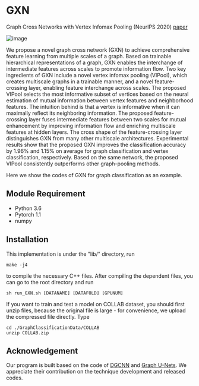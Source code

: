 # GXN

Graph Cross Networks with Vertex Infomax Pooling (NeurIPS 2020) [paper](https://arxiv.org/abs/2010.01804)

![image](https://github.com/limaosen0/GXN/blob/main/images/GXNstructure.png)

We propose a novel graph cross network (GXN) to achieve comprehensive feature learning from multiple scales of a graph. Based on trainable hierarchical representations of a graph, GXN enables the interchange of intermediate features across scales to promote information flow. Two key ingredients of GXN include a novel vertex infomax pooling (VIPool), which creates multiscale graphs in a trainable manner, and a novel feature-crossing layer, enabling feature interchange across scales. The proposed VIPool selects the most informative subset of vertices based on the neural estimation of mutual information between vertex features and neighborhood features. The intuition behind is that a vertex is informative when it can maximally reflect its neighboring information. The proposed feature-crossing layer fuses intermediate features between two scales for mutual enhancement by improving information flow and enriching multiscale features at hidden layers. The cross shape of the feature-crossing layer distinguishes GXN from many other multiscale architectures. Experimental results show that the proposed GXN improves the classification accuracy by 1.96% and 1.15% on average for graph classification and vertex classification, respectively. Based on the same network, the proposed VIPool consistently outperforms other graph-pooling methods.

Here we show the codes of GXN for graph classification as an example.

## Module Requirement
* Python 3.6
* Pytorch 1.1
* numpy

## Installation
This implementation is under the "lib/" directory, run
```
make -j4
```
to compile the necessary C++ files. After compiling the dependent files, you can go to the root directory and run
```
sh run_GXN.sh [DATANAME] [DATAFOLD] [GPUNUM]
```
If you want to train and test a model on COLLAB dataset, you should first unzip files, because the original file is large - for convenience, we upload the compressed file directly. Type
```
cd ./GraphClassificationData/COLLAB
unzip COLLAB.zip
```



## Acknowledgement
Our program is built based on the code of [DGCNN](https://github.com/muhanzhang/pytorch_DGCNN) and [Graph U-Nets](https://github.com/HongyangGao/Graph-U-Nets). We appreciate their contribution on the technique development and released codes.

